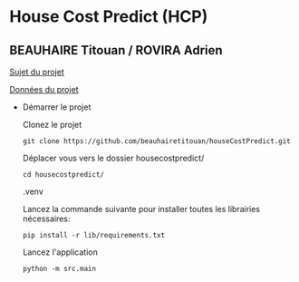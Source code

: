 # House Cost Predict (HCP)
## BEAUHAIRE Titouan / ROVIRA Adrien

[Sujet du projet](docs/Sujet_Projet_IA_BEAUHAIRE_ROVIRA.pdf)

[Données du projet](https://www.kaggle.com/datasets/zafarali27/house-price-prediction-dataset)

- Démarrer le projet

    Clonez le projet

    ```shell
    git clone https://github.com/beauhairetitouan/houseCostPredict.git
    ```

    Déplacer vous vers le dossier housecostpredict/

    ```shell
    cd housecostpredict/
    ```

    .venv

    Lancez la commande suivante pour installer toutes les librairies nécessaires:

    ```shell
    pip install -r lib/requirements.txt
    ```

    Lancez l'application

    ```shell
    python -m src.main
    ```

